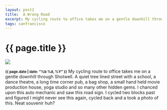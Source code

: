 ```yaml
---
layout: post2
title:  A Wrong Road 
excerpt: My cycling route to office takes me on a gentle downhill through Shotwell
tags: sanfrancisco
---
```



<div class="row">
<div class="col-xs-8 col-xs-offset-2">
<h1> {{ page.title }} </h1>
</div>
</div>


<div class="row" style="margin:0;padding:0;margin-top:0.5em;margin-bottom:0.5em;">
<a href="{{ site.url }}/images/photos/overex/DSCF1882.jpg"><img  class='bannerimg' src="{{ site.url }}/images/photos/overex/DSCF1882.jpg"></a>
</div>

<div class="row">
<div class="col-xs-8 col-xs-offset-2">
<p>
<b style='font-size:80%;'>{{ page.date | date: "%b %d, %Y" }}</b>
My cycling route to office takes me on a gentle downhill through Shotwell. A quiet tree lined street with a school,
a dance theatre, a long time corner pub, a bag shop, a small hand held movie production house, yoga studio and so many other hidden gems. I chanced upon this auto mechanic and saw this road sign. I cycled two blocks past and figured I might never see this again, cycled back and a took a photo of this. Neat souvenir huh?
</p>
</div>
</div>









<!-- Ends op most -->
